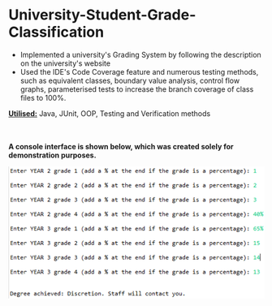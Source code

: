 # University-Student-Grade-Classification 

- Implemented a university's Grading System by following the description on the university's website
- Used the IDE's Code Coverage feature and numerous testing methods, such as equivalent classes, boundary value analysis, control flow graphs, parameterised tests to increase the branch coverage of class files to 100%.

<u><b>Utilised:</b></u> Java, JUnit, OOP, Testing and Verification methods <br> <br> <br>

  <b>A console interface is shown below, which was created solely for demonstration purposes.</b>

![Page 1](README_Images/consoleInterface.png "Page 1")
